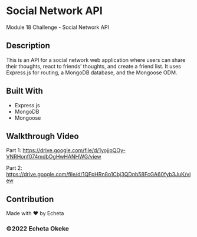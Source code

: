 # Social Network API
Module 18 Challenge - Social Network API

## Description
This is an API for a social network web application where users can share their thoughts, react to friends’ thoughts, and create a friend list. It uses Express.js for routing, a MongoDB database, and the Mongoose ODM. 

## Built With
* Express.js
* MongoDB
* Mongoose

## Walkthrough Video
Part 1: https://drive.google.com/file/d/1yojjpQOy-VNRHonf074mdbOgHwHANHWG/view

Part 2: https://drive.google.com/file/d/1QFpHRn8o1Cbj3QDnb58FcGA60fyb3JuK/view

## Contribution
Made with ❤️ by Echeta

### ©️2022 Echeta Okeke
